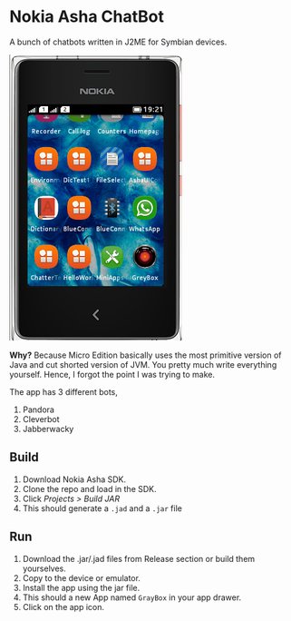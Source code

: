 # Nokia Asha ChatBot

A bunch of chatbots written in J2ME for Symbian devices. 

![](/docs/demo.gif)

**Why?** Because Micro Edition basically uses the most primitive version of Java and cut shorted version of JVM. You pretty much write everything yourself. Hence, I forgot the point I was trying to make.

The app has 3 different bots,
1. Pandora
2. Cleverbot
3. Jabberwacky

## Build

1. Download Nokia Asha SDK.
2. Clone the repo and load in the SDK.
3. Click _Projects > Build JAR_
4. This should generate a `.jad` and a `.jar` file

## Run

1. Download the .jar/.jad files from Release section or build them yourselves.
2. Copy to the device or emulator.
3. Install the app using the jar file. 
4. This should a new App named `GrayBox` in your app drawer.
5. Click on the app icon.
